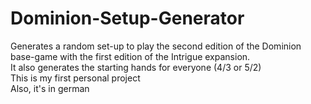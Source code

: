 # Dominion-Setup-Generator
Generates a random set-up to play the second edition of the Dominion base-game with the first edition of the Intrigue expansion.  
It also generates the starting hands for everyone (4/3 or 5/2)  
This is my first personal project  
Also, it's in german  
